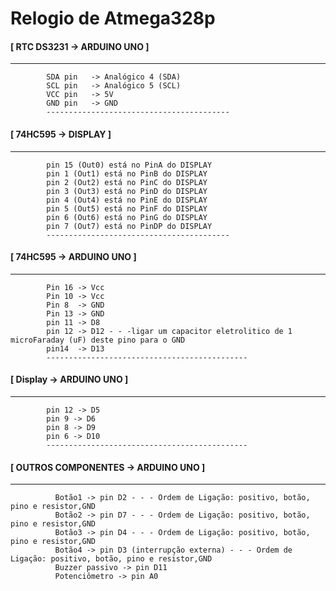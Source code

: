 # Relogio de Atmega328p

#### [    RTC DS3231    ->  ARDUINO UNO        ]
 -----------------------------------------
            SDA pin   -> Analógico 4 (SDA)
            SCL pin   -> Analógico 5 (SCL)
            VCC pin   -> 5V
            GND pin   -> GND
            -----------------------------------------
#### [         74HC595   -> DISPLAY          ]
 -----------------------------------------
            pin 15 (Out0) está no PinA do DISPLAY
            pin 1 (Out1) está no PinB do DISPLAY
            pin 2 (Out2) está no PinC do DISPLAY
            pin 3 (Out3) está no PinD do DISPLAY
            pin 4 (Out4) está no PinE do DISPLAY
            pin 5 (Out5) está no PinF do DISPLAY
            pin 6 (Out6) está no PinG do DISPLAY
            pin 7 (Out7) está no PinDP do DISPLAY
            -----------------------------------------
#### [        74HC595   ->  ARDUINO UNO       ]
-----------------------------------------
            Pin 16 -> Vcc
            Pin 10 -> Vcc
            Pin 8  -> GND
            Pin 13 -> GND
            pin 11 -> D8
            pin 12 -> D12 - - -ligar um capacitor eletrolitico de 1 microFaraday (uF) deste pino para o GND
            pin14  -> D13
            ---------------------------------------------
#### [          Display  ->  ARDUINO UNO         ]
 ---------------------------------------------
            pin 12 -> D5
            pin 9 -> D6
            pin 8 -> D9
            pin 6 -> D10 
            ---------------------------------------------
#### [   OUTROS COMPONENTES   ->    ARDUINO UNO  ]
---------------------------------------------
              Botão1 -> pin D2 - - - Ordem de Ligação: positivo, botão, pino e resistor,GND
              Botão2 -> pin D7 - - - Ordem de Ligação: positivo, botão, pino e resistor,GND
              Botão3 -> pin D4 - - - Ordem de Ligação: positivo, botão, pino e resistor,GND
              Botão4 -> pin D3 (interrupção externa) - - - Ordem de Ligação: positivo, botão, pino e resistor,GND
              Buzzer passivo -> pin D11
              Potenciômetro -> pin A0

